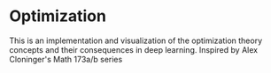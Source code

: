 # Optimization
This is an implementation and visualization of the optimization theory concepts and their consequences in deep learning. Inspired by Alex Cloninger's Math 173a/b series
